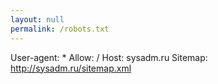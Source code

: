 ```yaml
---
layout: null
permalink: /robots.txt
---
```


User-agent: *
Allow: /
Host: sysadm.ru
Sitemap: http://sysadm.ru/sitemap.xml
